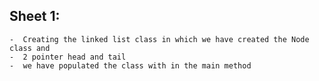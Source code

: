 ## Sheet 1:
    -  Creating the linked list class in which we have created the Node class and 
    -  2 pointer head and tail 
    -  we have populated the class with in the main method
    